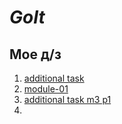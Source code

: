 # *GoIt*

## Мое д/з

1. [additional task](https://yanaegorova.github.io/GoIt/html-css/additional%20task/index.html)
2. [module-01](https://yanaegorova.github.io/GoIt/html-css/module-01/index.html)
3. [additional task m3 p1](https://yanaegorova.github.io/GoIt/html-css/additional%20task%20m3%20p1/index.html)
4.


